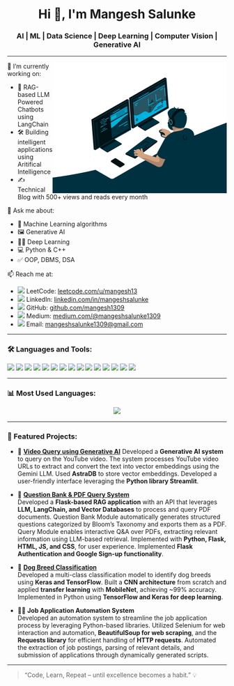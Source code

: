 <h1 align="center">Hi 👋, I'm Mangesh Salunke</h1>
<h3 align="center">AI | ML | Data Science | Deep Learning | Computer Vision | Generative AI</h3>

---

<img align="right" alt="AI Dev" width="400" src="https://raw.githubusercontent.com/mangesh1309/mangesh1309/main/img.gif" />

🔭 I’m currently working on:  
- 🤖 RAG-based LLM Powered Chatbots using LangChain 
- 🛠️ Building intelligent applications using Aritifical Intelligence
- ✍️ Technical Blog with 500+ views and reads every month

💬 Ask me about:  
- 🧠 Machine Learning algorithms  
- 🖼️ Generative AI
- 👨‍💻 Deep Learning
- 💻 Python & C++
- ✅ OOP, DBMS, DSA

📫 Reach me at:  
- <img src="https://img.icons8.com/external-tal-revivo-filled-tal-revivo/20/external-level-up-your-coding-skills-and-quickly-land-a-job-logo-filled-tal-revivo.png" /> LeetCode: [leetcode.com/u/mangesh13](https://leetcode.com/u/mangesh13/)
- <img src="https://img.icons8.com/color/20/linkedin.png" /> LinkedIn: [linkedin.com/in/mangeshsalunke](https://linkedin.com/in/mangeshsalunke)  
- <img src="https://img.icons8.com/material-rounded/20/github.png" /> GitHub: [github.com/mangesh1309](https://github.com/mangesh1309)  
- <img src="https://img.icons8.com/ios-filled/20/medium-logo.png" /> Medium: [medium.com/@mangeshsalunke1309](https://medium.com/@mangeshsalunke1309)
- <img src="https://img.icons8.com/fluency/20/gmail.png" /> Email: [mangeshsalunke1309@gmail.com](mailto:mangeshsalunke1309@gmail.com)    

---

### 🛠️ Languages and Tools:
<p>
  <img src="https://img.shields.io/badge/Python-3776AB?style=for-the-badge&logo=python&logoColor=white"/>
  <img src="https://img.shields.io/badge/C++-00599C?style=for-the-badge&logo=c%2b%2b&logoColor=white"/>
  <img src="https://img.shields.io/badge/Java-007396?style=for-the-badge&logo=java&logoColor=white"/>
  <img src="https://img.shields.io/badge/TensorFlow-FF6F00?style=for-the-badge&logo=TensorFlow&logoColor=white"/>
  <img src="https://img.shields.io/badge/Keras-D00000?style=for-the-badge&logo=keras&logoColor=white"/>
  <img src="https://img.shields.io/badge/LangChain-000000?style=for-the-badge&logo=data:image/svg+xml;base64,..."/>
  <img src="https://img.shields.io/badge/OpenCV-5C3EE8?style=for-the-badge&logo=opencv&logoColor=white"/>
  <img src="https://img.shields.io/badge/FastAPI-009688?style=for-the-badge&logo=fastapi&logoColor=white"/>
  <img src="https://img.shields.io/badge/React-20232A?style=for-the-badge&logo=react&logoColor=61DAFB"/>
  <img src="https://img.shields.io/badge/MySQL-4479A1?style=for-the-badge&logo=mysql&logoColor=white"/>
  <img src="https://img.shields.io/badge/Git-F05032?style=for-the-badge&logo=git&logoColor=white"/>
  <img src="https://img.shields.io/badge/HTML5-E34F26?style=for-the-badge&logo=html5&logoColor=white"/>
  <img src="https://img.shields.io/badge/CSS3-1572B6?style=for-the-badge&logo=css3&logoColor=white"/>
  <img src="https://img.shields.io/badge/JavaScript-F7DF1E?style=for-the-badge&logo=javascript&logoColor=black"/>
  <img src="https://img.shields.io/badge/Tailwind_CSS-38B2AC?style=for-the-badge&logo=tailwind-css&logoColor=white"/>
</p>

---

### 📊 Most Used Languages:
<p align="center">
  <img src="https://github-readme-stats.vercel.app/api/top-langs/?username=mangesh1309&layout=compact&theme=radical&langs_count=8" />
</p>

---

### 📌 Featured Projects:

- 🎥 [**Video Query using Generative AI**](https://github.com/mangesh1309/Gemini-LLM-and-Astra-DB-to-chat-with-YouTube-video) 
  Developed a **Generative AI system** to query on the YouTube video. The system processes YouTube video URLs to extract and convert the text into vector embeddings using the Gemini LLM. Used **AstraDB** to store vector embeddings. Developed a user-friendly interface leveraging the **Python library Streamlit**.

- 📘 [**Question Bank & PDF Query System**](https://github.com/mangesh1309/EduQuery)  
  Developed a **Flask-based RAG application** with an API that leverages **LLM, LangChain, and Vector Databases** to process and query PDF documents. Question Bank Module automatically generates structured questions categorized by Bloom’s Taxonomy and exports them as a PDF. Query Module enables interactive Q&A over PDFs, extracting relevant information using LLM-based retrieval. Implemented with **Python, Flask, HTML, JS, and CSS**, for user experience. Implemented **Flask Authentication and Google Sign-up functionality**.
  
- 🐶 [**Dog Breed Classification**](https://github.com/mangesh1309/Dog-breed-image-multiclass-classification)  
  Developed a multi-class classification model to identify dog breeds using **Keras and TensorFlow**. Built a **CNN architecture** from scratch and applied **transfer learning** with **MobileNet**, achieving ~99% accuracy. Implemented in Python using **TensorFlow and Keras for deep learning**.

- 👨‍💻 **Job Application Automation System** <br>
  Developed an automation system to streamline the job application process by leveraging Python-based libraries. Utilized Selenium for web interaction and automation, **BeautifulSoup for web scraping**, and the **Requests library** for efficient handling of **HTTP requests**. Automated the extraction of job postings, parsing of relevant details, and submission of applications through dynamically generated scripts.


---

> “Code, Learn, Repeat – until excellence becomes a habit.” 💡

